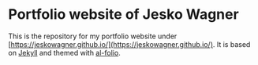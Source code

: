 # Portfolio website of Jesko Wagner
This is the repository for my portfolio website under [https://jeskowagner.github.io/](https://jeskowagner.github.io/). It is based on [Jekyll](https://jekyllrb.com/) and themed with [al-folio](https://alshedivat.github.io/al-folio/).
